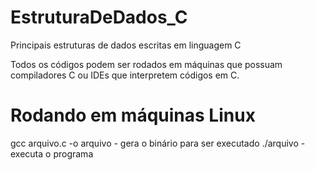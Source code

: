 # EstruturaDeDados_C
Principais estruturas de dados escritas em linguagem C


Todos os códigos podem ser rodados em máquinas que possuam compiladores C ou IDEs que interpretem códigos em C.

# Rodando em máquinas Linux
gcc arquivo.c -o arquivo - gera o binário para ser executado
./arquivo - executa o programa

